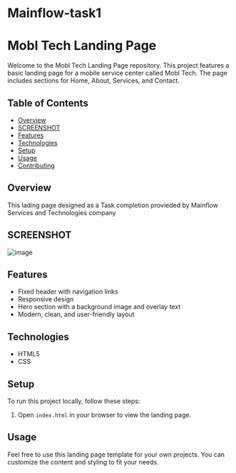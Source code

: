 # Mainflow-task1
# Mobl Tech Landing Page

Welcome to the Mobl Tech Landing Page repository. This project features a basic landing page for a mobile service center called Mobl Tech. The page includes sections for Home, About, Services, and Contact.

## Table of Contents
- [Overview](#overview)
- [SCREENSHOT](#screenshot)
- [Features](#features)
- [Technologies](#technologies)
- [Setup](#setup)
- [Usage](#usage)
- [Contributing](#contributing)

## Overview
This lading page designed as a Task completion provieded by Mainflow Services and Technologies company
## SCREENSHOT
![image](https://github.com/user-attachments/assets/5433a9c5-3847-485e-a4e7-eb01186a4f45)


## Features
- Fixed header with navigation links
- Responsive design
- Hero section with a background image and overlay text
- Modern, clean, and user-friendly layout

## Technologies
- HTML5
- CSS

## Setup
To run this project locally, follow these steps:

1. Open `index.html` in your browser to view the landing page.

## Usage
Feel free to use this landing page template for your own projects. You can customize the content and styling to fit your needs.